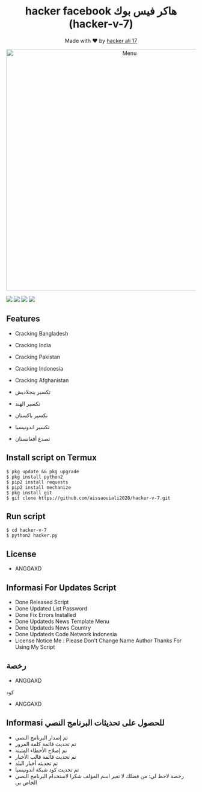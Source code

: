 <h1 align="center">
  hacker facebook هاكر فيس بوك  (hacker-v-7)
</h1>
</div>
<p align="center">
  Made with ❤️ by <a href="https://github.com/aissaouiali2020">hacker ali 17 </a>
</p>
<p align="center">
 <img src="" width="640" title="Menu" alt="Menu">
</p>

   ![](https://img.shields.io/badge/Language-2-blue) ![](https://img.shields.io/badge/Python-2.7-green) ![](https://img.shields.io/badge/Size-299KB-orange) ![](https://img.shields.io/badge/Relase-20-08-20-brightgreen)

## Features
* Cracking Bangladesh
* Cracking India
* Cracking Pakistan
* Cracking Indonesia
* Cracking Afghanistan
 
* تكسير بنجلاديش
* تكسير الهند
* تكسير باكستان
* تكسير اندونيسيا
* تصدع أفغانستان

## Install script on Termux
```
$ pkg update && pkg upgrade
$ pkg install python2
$ pip2 install requests
$ pip2 install mechanize
$ pkg install git
$ git clone https://github.com/aissaouiali2020/hacker-v-7.git
```

## Run script
```
$ cd hacker-v-7
$ python2 hacker.py
```
## License 
* ANGGAXD

## Informasi For Updates Script
* Done Released Script
* Done Updated List Password
* Done Fix Errors Installed
* Done Updateds News Template Menu
* Done Updateds News Country
* Done Updateds Code Network Indonesia
* License
Notice Me : Please Don't Change Name Author
Thanks For Using My Script

## رخصة
* ANGGAXD

 كود 
* ANGGAXD

## Informasi للحصول على تحديثات البرنامج النصي
* تم إصدار البرنامج النصي
* تم تحديث قائمة كلمة المرور
* تم إصلاح الأخطاء المثبتة
* تم تحديث قائمة قالب الأخبار
* تم تحديثه أخبار البلد
* تم تحديث كود شبكة اندونيسيا
* رخصة
لاحظ لي: من فضلك لا تغير اسم المؤلف
شكرا لاستخدام البرنامج النصي الخاص بي
